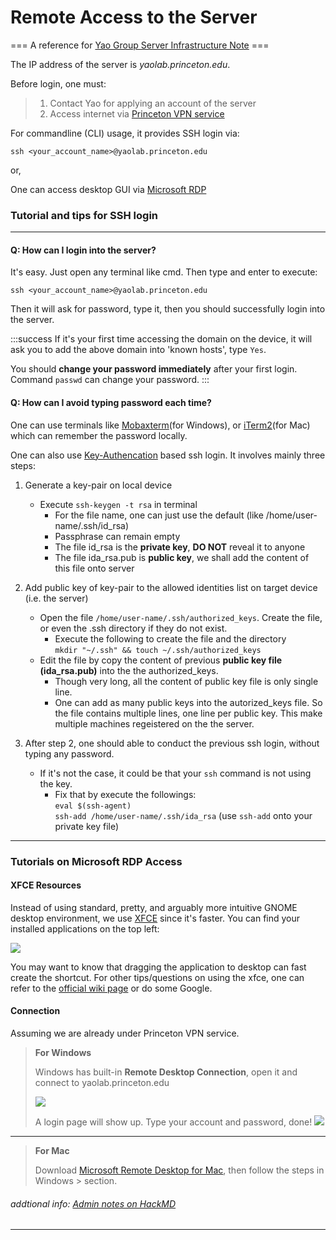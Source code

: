 # Remote Access to the Server
=== A reference for [Yao Group Server Infrastructure Note](https://hackmd.io/dd8wi827SpCLAe8p2Ype6w) ===


The IP address of the server is *yaolab.princeton.edu*.

Before login, one must:
> 1. Contact Yao for applying an account of the server
> 2. Access internet via [Princeton VPN service](https://informationsecurity.princeton.edu/connecting-to-princeton-n) 

For commandline (CLI) usage, it provides SSH login via:

`ssh <your_account_name>@yaolab.princeton.edu`

or,

One can access desktop GUI via [Microsoft RDP](https://docs.microsoft.com/en-us/windows-server/remote/remote-desktop-services/clients/remote-desktop-clients) 


### Tutorial and tips for SSH login
---

#### Q: How can I login into the server?
It's easy. Just open any terminal like cmd. Then type and enter to execute:

`ssh <your_account_name>@yaolab.princeton.edu`

Then it will ask for password, type it, then you should successfully login into the server.

:::success
If it's your first time accessing the domain on the device, it will ask you to add the above domain into 'known hosts', type `Yes`. 

You should **change your password immediately** after your first login.\
Command `passwd` can change your password.
:::

#### Q: How can I avoid typing password each time?

One can use terminals like [Mobaxterm](https://mobaxterm.mobatek.net/)(for Windows), or [iTerm2](https://iterm2.com/)(for Mac) which can remember the password locally.

One can also use [Key-Authencation](https://en.wikipedia.org/wiki/Key_authentication) based ssh login.
It involves mainly three steps:
1. Generate a key-pair on local device
    - Execute `ssh-keygen -t rsa` in terminal
        - For the file name, one can just use the default (like /home/user-name/.ssh/id_rsa)
        - Passphrase can remain empty
        - The file id_rsa is the **private key**, **DO NOT** reveal it to anyone
        - The file ida_rsa.pub is **public key**, we shall add the content of this file onto server
2. Add public key of key-pair to the allowed identities list on target device (i.e. the server)
    - Open the file `/home/user-name/.ssh/authorized_keys`. Create the file, or even the .ssh directory if they do not exist.
        - Execute the following to create the file and the directory\
          `mkdir "~/.ssh" && touch ~/.ssh/authorized_keys`
    - Edit the file by copy the content of previous **public key file (ida_rsa.pub)** into the the authorized_keys.
        - Though very long, all the content of public key file is only single line.
        - One can add as many public keys into the autorized_keys file. So the file contains multiple lines, one line per public key. This make multiple machines regeistered on the the server.

3. After step 2, one should able to conduct the previous ssh login, without typing any password.
    - If it's not the case, it could be that your `ssh` command is not using the key.
        - Fix that by execute the followings:\
        `eval $(ssh-agent)`\
        `ssh-add /home/user-name/.ssh/ida_rsa`  (use `ssh-add` onto your private key file)



---
### Tutorials on Microsoft RDP Access

#### XFCE Resources
Instead of using standard, pretty, and arguably more intuitive GNOME desktop environment, we use [XFCE](https://www.xfce.org/) since it's faster. You can find your installed applications on the top left:

![](https://i.imgur.com/sa6iVje.png)

You may want to know that dragging the application to desktop can fast create the shortcut. For other tips/questions on using the xfce, one can refer to the [official wiki page](https://wiki.xfce.org/) or do some Google.

#### Connection
Assuming we are already under Princeton VPN service.

> **For Windows**
>
> Windows has built-in **Remote Desktop Connection**, open it and connect to yaolab.princeton.edu
> 
> ![](https://i.imgur.com/MxL1Wn5.png)
>
> A login page will show up.
> Type your account and password, done!
> ![](https://i.imgur.com/3k3foQu.png)
---
> **For Mac**
>
> Download [Microsoft Remote Desktop for Mac](https://apps.apple.com/tw/app/microsoft-remote-desktop/id1295203466?mt=12), then follow the steps in Windows > section.


###### addtional info: [Admin notes on HackMD](https://hackmd.io/qW7dli1lTwi4HUW4PzEiUA)

---